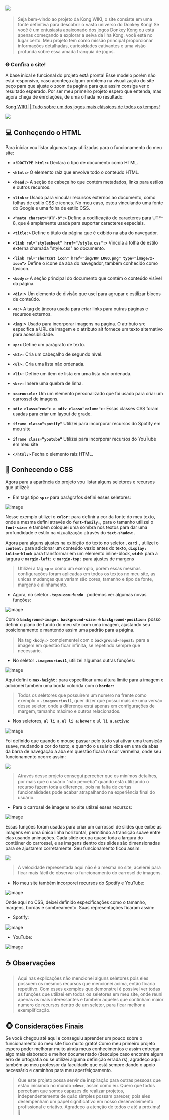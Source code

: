 # <img src="https://fontmeme.com/permalink/230923/abc964d25b44b11c5df60673ed1a310f.png" >

>Seja bem-vindo ao projeto da Kong WIKI, o site consiste em uma fonte definitiva para descobrir o vasto universo do Donkey Kong! Se você é um entusiasta apaixonado dos jogos Donkey Kong ou está apenas começando a explorar a selva da Ilha Kong, você está no lugar certo. Meu projeto tem como missão principal proporcionar informações detalhadas, curiosidades cativantes e uma visão profunda sobre essa amada franquia de jogos.

### 🌐 Confira o site!

A base inical e funcional do projeto está pronta! Esse modelo porém não está responsivo, caso aconteça algum problema na visualização do site peço para que ajuste o zoom da pagina para que assim consiga ver o resultado esperado. Por ser meu primeiro projeto espero que entenda, mas agora chega de enrolações, de uma olhada no resultado:

[Kong WIKI || Tudo sobre um dos jogos mais clássicos de todos os tempos! ](https://kongwiki.netlify.app/)

<img src="img/teste.gif">

## 💻 Conheçendo o HTML

Para iniciar vou listar algumas tags utilizadas para o funcionamento do meu site:

* **`<!DOCTYPE html:>`** Declara o tipo de documento como HTML.

* **`<html:>`** O elemento raiz que envolve todo o conteúdo HTML.

* **`<head:>`** A seção de cabeçalho que contém metadados, links para estilos e outros recursos.

* **`<link:>`** Usado para vincular recursos externos ao documento, como folhas de estilo CSS e ícones. No meu caso, estou vinculando uma fonte do Google e uma folha de estilo CSS.

* **`<"meta charset="UTF-8":>`** Define a codificação de caracteres para UTF-8, que é amplamente usada para suportar caracteres especiais.

* **`<title:>`** Define o título da página que é exibido na aba do navegador.

* **`<link rel="stylesheet" href="/style.css":>`** Vincula a folha de estilo externa chamada "style.css" ao documento.

* **`<link rel="shortcut icon" href="img/KW LOGO.png" type="image/x-icon">`** Define o ícone da aba do navegador, também conhecido como favicon.

* **`<body:>`** A seção principal do documento que contém o conteúdo visível da página.

* **`<div:>`** Um elemento de divisão que usei para agrupar e estilizar blocos de conteúdo.

* **`<a:>`** A tag de âncora usada para criar links para outras páginas e recursos externos.

* **`<img:>`** Usado para incorporar imagens na página. O atributo src especifica a URL da imagem e o atributo alt fornece um texto alternativo para acessibilidade.

* **`<p:>`** Define um parágrafo de texto.

* **`<h2>:`** Cria um cabeçalho de segundo nível.

* **`<ul>:`** Cria uma lista não ordenada.

* **`<li>:`** Define um item de lista em uma lista não ordenada.

* **`<br>:`** Insere uma quebra de linha.

* **`<carousel>:`** Um um elemento personalizado que foi usado para criar um carrossel de imagens.

* **`<div class="row"> e <div class="column">:`** Essas classes CSS foram usadas para criar um layout de grade.

* **`iframe class="spotify"`** Utilizei para incorporar recursos do Spotify em meu site

* **`iframe class="youtube"`** Utilizei para incorporar recursos do YouTube em meu site

* **`</html:>`** Fecha o elemento raiz HTML.



## 🧩 Conhecendo o CSS

Agora para a aparência do projeto vou listar alguns seletores e recursos que utilizei: 

* Em tags tipo **`<p:>`** para parágrafos defini esses seletores:

![image](https://github.com/henriqueflorentino/project_one/assets/94813609/22868582-c7a9-43ff-8e29-442a9d3e8bd4)

Nesse exemplo utilizei o **`color:`** para definir a cor da fonte do meu texto, onde a mesma defini através do **`font-family:`**, para o tamanho utilizei o **`font-size:`** e também coloquei uma sombra nos textos para dar uma profundidade e estilo na vizualização através do **`text-shadow:`**.

Agora para alguns ajustes na exibição do texto no seletor **`.card `**, utilizei o **`content:`** para adicionar um conteúdo vazio antes do texto, **`display: inline-block`** para transformar em um elemento inline-block, **`width`** para a largura e **`margin-left:`** e **`margin-top:`** para ajustes de margens

>Utilizei a tag **`<p:>`** como um exemplo, porém essas mesmas configurações foram aplicadas em todos os textos no meu site, as unicas mudanças que variam são cores, tamanho e tipo da fonte, margens e alinhamento.



* Agora, no seletor **`.topo-com-fundo `** podemos ver algumas novas funções:

![image](https://github.com/henriqueflorentino/project_one/assets/94813609/5a4becc5-5a0e-4cdc-b1e9-8bb13358e5a5)

Com o **`background-image:`**. **`background-size:`** e **`background-position:`** posso definir o plano de fundo do meu site com uma imagem, ajustando seu posicionamento e mantendo assim uma padrão para a página.

>Na tag **`<body:>`** complementei com o **`background-repeat:`** para a imagem em questão ficar infinita, se repetindo sempre que necessário.

* No seletor **`.imagecuriosi1`**, utilizei algumas outras funções:

![image](https://github.com/henriqueflorentino/project_one/assets/94813609/d178a37f-49b6-4be4-b524-fd8bb503336c)

Aqui defini o **`max-height:`** para especificar uma altura limite para a imagem e adicionei também uma borda colorida com o **`border:`**

>Todos os seletores que possuirem um numero na frente como exemplo o **`.imagecuriosi1`**, quer dizer que possui mais de uma versão desse seletor, onde a diferença está apenas em configurações de margem, tamanho máximo e outros relacionados.

* Nos seletores, **`ul li a`**, **`ul li a:hover`** e **`ul li a.active`**:

![image](https://github.com/henriqueflorentino/project_one/assets/94813609/8faf3632-dd7b-44a1-b444-d96616468671)

Foi definido que quando o mouse passar pelo texto vai ativar uma transição suave, mudando a cor do texto, e quando o usuário clica em uma da abas da barra de navegação a aba em questão ficará na cor vermelha, onde seu funcionamento ocorre assim:

<img src="img/gifreadme.gif">

>Através desse projeto consegui perceber que os minímos detalhes, por mais que o usuário "não perceba" quando está utilizando o recurso fazem toda a diferença, pois na falta de certas funcionalidades pode acabar atrapalhando na experiência final do usuário.

* Para o carrosel de imagens no site utilzei esses recursos:


![image](https://github.com/henriqueflorentino/project_one/assets/94813609/2efa766a-8500-48d3-a72b-fe03c5b898d4)

Essas funções foram usadas para criar um carrossel de slides que exibe as imagens em uma única linha horizontal, permitindo a transição suave entre elas usando animações. Cada slide ocupa quase toda a largura do contêiner do carrossel, e as imagens dentro dos slides são dimensionadas para se ajustarem corretamente. Seu funcionamento ficou assim:

<img src="img/gifslideredme.gif">

>A velocidade representada aqui não é a mesma no site, acelerei para ficar mais fácil de observar o funcionamento do carrosel de imagens.


* No meu site também incorporei recursos do Spotify e YouTube:

![image](https://github.com/henriqueflorentino/project_one/assets/94813609/6fa18623-9e9c-416c-a981-235ac257db4d)

Onde aqui no CSS, deixei definido especificações como o tamanho, margens, bordas e sombreamento.
Suas representações ficaram assim:

* Spotify:
  
![image](https://github.com/henriqueflorentino/project_one/assets/94813609/b34fdf87-fec2-4c13-aa82-c8312e034094) 

* YouTube:

![image](https://github.com/henriqueflorentino/project_one/assets/94813609/adc17d42-817d-4c58-85cb-1976b7130b6d)




## ☕ Observações 

 >Aqui nas explicações não mencionei alguns seletores pois eles possuem os mesmos recursos que mencionei acima, então ficaria repetitivo. Com esses exemplos que demonstrei é possivel ver todas as funções que utilizei em todos os seletores em meu site, onde reuni apenas os mais interessantes e também aqueles que continham maior numero de recursos dentro de um seletor, para ficar melhor a exemplificação.



## 🐵 Considerações Finais

 Se você chegou até aqui e conseguiu aprender um pouco sobre o funcionamento do meu site fico muito grato! Como meu primeiro projeto espero poder melhorar muito ainda meus conhecimentos e assim entregar algo mais elaborado e melhor documentado (desculpe caso encontre algum erro de ortografia ou se utilizei alguma definição errada rs), agradeço aqui também ao meu professor da faculdade que está sempre dando o apoio necessário e caminhos para meu aperfeiçoamento. 

> Que este projeto possa servir de inspiração para outras pessoas que estão iniciando no mundo **`<dev>`**, assim como eu. Quero que todos percebam que somos capazes de realizar projetos, independentemente de quão simples possam parecer, pois eles desempenham um papel significativo em nosso desenvolvimento profissional e criativo. Agradeço a atenção de todos e até a próxima! 🚀

